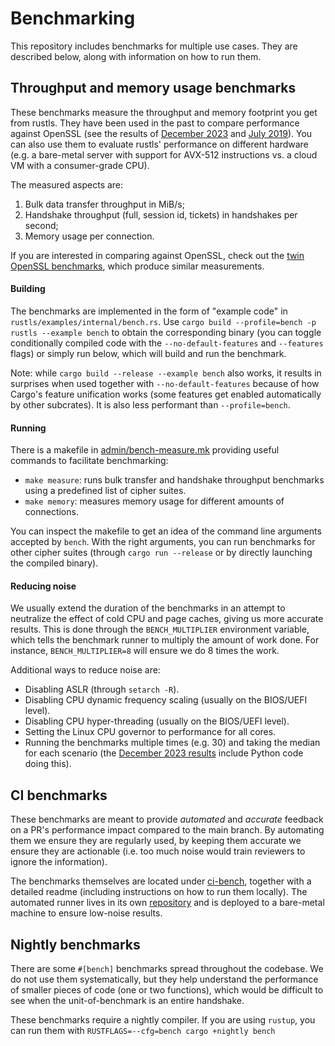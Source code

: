 # Benchmarking

This repository includes benchmarks for multiple use cases. They are described below, along with
information on how to run them.

## Throughput and memory usage benchmarks

These benchmarks measure the throughput and memory footprint you get from rustls. They have been
used in the past to compare performance against OpenSSL (see the results of [December
2023](https://github.com/aochagavia/rustls-bench-results) and [July
2019](https://jbp.io/2019/07/01/rustls-vs-openssl-performance.html)). You can also use them to
evaluate rustls' performance on different hardware (e.g. a bare-metal server with support for
AVX-512 instructions vs. a cloud VM with a consumer-grade CPU).

The measured aspects are:

1. Bulk data transfer throughput in MiB/s;
2. Handshake throughput (full, session id, tickets) in handshakes per second;
3. Memory usage per connection.

If you are interested in comparing against OpenSSL, check out the [twin OpenSSL
benchmarks](https://github.com/ctz/openssl-bench), which produce similar measurements.

#### Building

The benchmarks are implemented in the form of "example code" in `rustls/examples/internal/bench.rs`.
Use `cargo build --profile=bench -p rustls --example bench` to obtain the corresponding binary (you can
toggle conditionally compiled code with the `--no-default-features` and `--features` flags) or simply run below, which will build and run the benchmark.

Note: while `cargo build --release --example bench` also works, it results in surprises when used
together with `--no-default-features` because of how Cargo's feature unification works (some
features get enabled automatically by other subcrates). It is also less performant than `--profile=bench`.

#### Running

There is a makefile in [admin/bench-measure.mk](admin/bench-measure.mk) providing useful commands to
facilitate benchmarking:

- `make measure`: runs bulk transfer and handshake throughput benchmarks using a predefined list of
  cipher suites.
- `make memory`: measures memory usage for different amounts of connections.

You can inspect the makefile to get an idea of the command line arguments accepted by `bench`. With
the right arguments, you can run benchmarks for other cipher suites (through `cargo run --release`
or by directly launching the compiled binary).

#### Reducing noise

We usually extend the duration of the benchmarks in an attempt to neutralize the effect of cold CPU
and page caches, giving us more accurate results. This is done through the `BENCH_MULTIPLIER`
environment variable, which tells the benchmark runner to multiply the amount of work done. For
instance, `BENCH_MULTIPLIER=8` will ensure we do 8 times the work.

Additional ways to reduce noise are:

- Disabling ASLR (through `setarch -R`).
- Disabling CPU dynamic frequency scaling (usually on the BIOS/UEFI level).
- Disabling CPU hyper-threading (usually on the BIOS/UEFI level).
- Setting the Linux CPU governor to performance for all cores.
- Running the benchmarks multiple times (e.g. 30) and taking the median for each scenario (the
  [December 2023 results](https://github.com/aochagavia/rustls-bench-results) include Python code
  doing this).

## CI benchmarks

These benchmarks are meant to provide _automated_ and _accurate_ feedback on a PR's performance
impact compared to the main branch. By automating them we ensure they are regularly used, by keeping
them accurate we ensure they are actionable (i.e. too much noise would train reviewers to ignore the
information).

The benchmarks themselves are located under [ci-bench](ci-bench), together with a detailed readme
(including instructions on how to run them locally). The automated runner lives in its own
[repository](https://github.com/rustls/rustls-bench-app) and is deployed to a bare-metal machine to
ensure low-noise results.

## Nightly benchmarks

There are some `#[bench]` benchmarks spread throughout the codebase. We do not use them
systematically, but they help understand the performance of smaller pieces of code (one or two
functions), which would be difficult to see when the unit-of-benchmark is an entire handshake.

These benchmarks require a nightly compiler. If you are using `rustup`, you can run them with
`RUSTFLAGS=--cfg=bench cargo +nightly bench`
